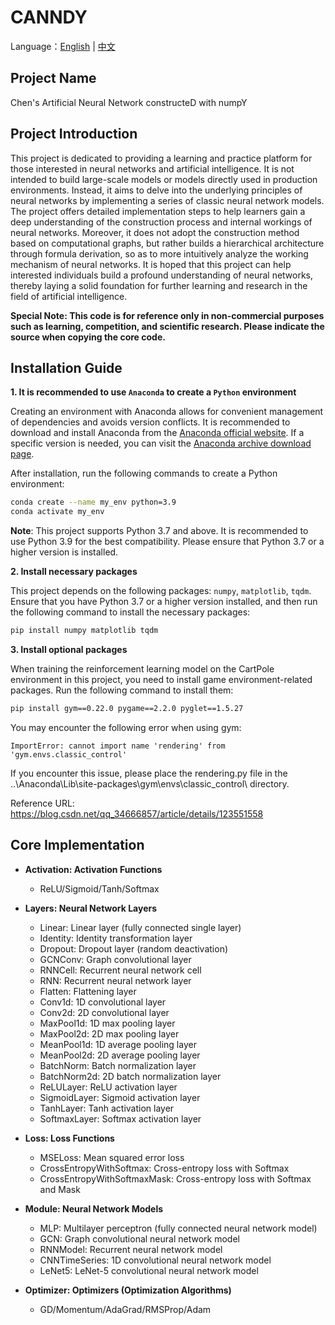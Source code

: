 # CANNDY
Language：[English](README_EN.md) | [中文](README.md)

## Project Name
Chen's Artificial Neural Network constructeD with numpY

## Project Introduction
This project is dedicated to providing a learning and practice platform for those interested in neural networks and artificial intelligence.
It is not intended to build large-scale models or models directly used in production environments.
Instead, it aims to delve into the underlying principles of neural networks by implementing a series of classic neural network models.
The project offers detailed implementation steps to help learners gain a deep understanding of the construction process and internal workings of neural networks.
Moreover, it does not adopt the construction method based on computational graphs, but rather builds a hierarchical architecture through formula derivation, so as to more intuitively analyze the working mechanism of neural networks.
It is hoped that this project can help interested individuals build a profound understanding of neural networks, thereby laying a solid foundation for further learning and research in the field of artificial intelligence.

**Special Note: This code is for reference only in non-commercial purposes such as learning, competition, and scientific research. Please indicate the source when copying the core code.**

## Installation Guide

**1. It is recommended to use `Anaconda` to create a `Python` environment**

  Creating an environment with Anaconda allows for convenient management of dependencies and avoids version conflicts. It is recommended to download and install Anaconda from the [Anaconda official website](https://www.anaconda.com/download/success). If a specific version is needed, you can visit the [Anaconda archive download page](https://repo.anaconda.com/archive/).

  After installation, run the following commands to create a Python environment:

  ```bash
  conda create --name my_env python=3.9
  conda activate my_env
  ```

  **Note**: This project supports Python 3.7 and above. It is recommended to use Python 3.9 for the best compatibility. Please ensure that Python 3.7 or a higher version is installed.<br>

**2. Install necessary packages**

  This project depends on the following packages: `numpy`, `matplotlib`, `tqdm`. Ensure that you have Python 3.7 or a higher version installed, and then run the following command to install the necessary packages:

  ```bash
  pip install numpy matplotlib tqdm
  ```

**3. Install optional packages**

  When training the reinforcement learning model on the CartPole environment in this project, you need to install game environment-related packages. Run the following command to install them:

  ```bash
  pip install gym==0.22.0 pygame==2.2.0 pyglet==1.5.27
  ```
  You may encounter the following error when using gym:
  ```
  ImportError: cannot import name 'rendering' from 'gym.envs.classic_control'
  ```
  If you encounter this issue, please place the rendering.py file in the ..\Anaconda\Lib\site-packages\gym\envs\classic_control\ directory.

  Reference URL: https://blog.csdn.net/qq_34666857/article/details/123551558

## Core Implementation

- **Activation: Activation Functions**
  - ReLU/Sigmoid/Tanh/Softmax

- **Layers: Neural Network Layers**
  - Linear: Linear layer (fully connected single layer)
  - Identity: Identity transformation layer
  - Dropout: Dropout layer (random deactivation)
  - GCNConv: Graph convolutional layer
  - RNNCell: Recurrent neural network cell
  - RNN: Recurrent neural network layer
  - Flatten: Flattening layer
  - Conv1d: 1D convolutional layer
  - Conv2d: 2D convolutional layer
  - MaxPool1d: 1D max pooling layer
  - MaxPool2d: 2D max pooling layer
  - MeanPool1d: 1D average pooling layer
  - MeanPool2d: 2D average pooling layer
  - BatchNorm: Batch normalization layer
  - BatchNorm2d: 2D batch normalization layer
  - ReLULayer: ReLU activation layer
  - SigmoidLayer: Sigmoid activation layer
  - TanhLayer: Tanh activation layer
  - SoftmaxLayer: Softmax activation layer

- **Loss: Loss Functions**
  - MSELoss: Mean squared error loss
  - CrossEntropyWithSoftmax: Cross-entropy loss with Softmax
  - CrossEntropyWithSoftmaxMask: Cross-entropy loss with Softmax and Mask

- **Module: Neural Network Models**
  - MLP: Multilayer perceptron (fully connected neural network model)
  - GCN: Graph convolutional neural network model
  - RNNModel: Recurrent neural network model
  - CNNTimeSeries: 1D convolutional neural network model
  - LeNet5: LeNet-5 convolutional neural network model

- **Optimizer: Optimizers (Optimization Algorithms)**
  - GD/Momentum/AdaGrad/RMSProp/Adam